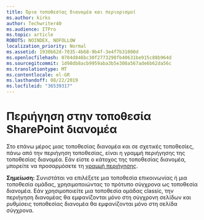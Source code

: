 ```yaml
---
title: Όρια τοποθεσίας διανομέα και περιορισμοί
ms.author: kirks
author: Techwriter40
ms.audience: ITPro
ms.topic: article
ROBOTS: NOINDEX, NOFOLLOW
localization_priority: Normal
ms.assetid: 1930b62d-7035-4b68-9b4f-3e4f7b31000d
ms.openlocfilehash: 0704d846bc30f2773298fb40631be915c88b964d
ms.sourcegitcommit: 1d98db8acb9959aba3b5e308a567ade6b62da56c
ms.translationtype: MT
ms.contentlocale: el-GR
ms.lasthandoff: 08/22/2019
ms.locfileid: "36539317"
---
```

# <a name="sharepoint-hub-site-navigation"></a>Περιήγηση στην τοποθεσία SharePoint διανομέα

Στο επάνω μέρος μιας τοποθεσίας διανομέα και σε σχετικές τοποθεσίες, πάνω από την περιήγηση τοποθεσίας, είναι η γραμμή περιήγησης της τοποθεσίας διανομέα. Εάν είστε ο κάτοχος της τοποθεσίας διανομέα, μπορείτε να προσαρμόσετε τη [γραμμή περιήγησης](https://support.office.com/article/customize-the-navigation-on-your-sharepoint-site-3cd61ae7-a9ed-4e1e-bf6d-4655f0bf25ca#hubnav). 

**Σημείωση:** Συνιστάται να επιλέξετε μια τοποθεσία επικοινωνίας ή μια τοποθεσία ομάδας, χρησιμοποιώντας το πρότυπο σύγχρονα ως τοποθεσία διανομέα. Εάν χρησιμοποιείτε μια τοποθεσία ομάδας classic, την περιήγηση διανομέας θα εμφανίζονται μόνο στη σύγχρονη σελίδων και ρυθμίσεις τοποθεσίας διανομέα θα εμφανίζονται μόνο στη σελίδα σύγχρονα. 


